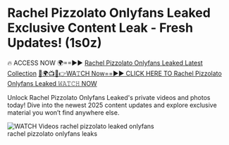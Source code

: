 # Rachel Pizzolato Onlyfans Leaked Exclusive Content Leak - Fresh Updates! (1s0z)

🔥 ACCESS NOW 🌍==►► <a href="https://tinyurl.com/3fjeunct" rel="nofollow">Rachel Pizzolato Onlyfans Leaked Latest Collection</a></h3>
[🔴🌍📺📱👉WA𝚃CH Now==►► CLICK HERE TO Rachel Pizzolato Onlyfans Leaked 𝚆𝙰𝚃𝙲𝙷 NOW](https://tinyurl.com/3fjeunct)

Unlock Rachel Pizzolato Onlyfans Leaked's private videos and photos today! Dive into the newest 2025 content updates and explore exclusive material you won’t find anywhere else.


<a href="https://tinyurl.com/3fjeunct" rel="nofollow" data-target="animated-image.originalLink"><img src="https://camo.githubusercontent.com/8a4f000d20f83aca3bf7ec5f350d767afa0574a8a352519fd8cfa583a6f93a33/68747470733a2f2f692e696d6775722e636f6d2f644a486b345a712e676966" alt="WATCH Videos" data-canonical-src="https://i.imgur.com/dJHk4Zq.gif" style="max-width: 100%; display: inline-block;" data-target="animated-image.originalImage"></a>
rachel pizzolato leaked onlyfans<br>
rachel pizzolato onlyfans leaks